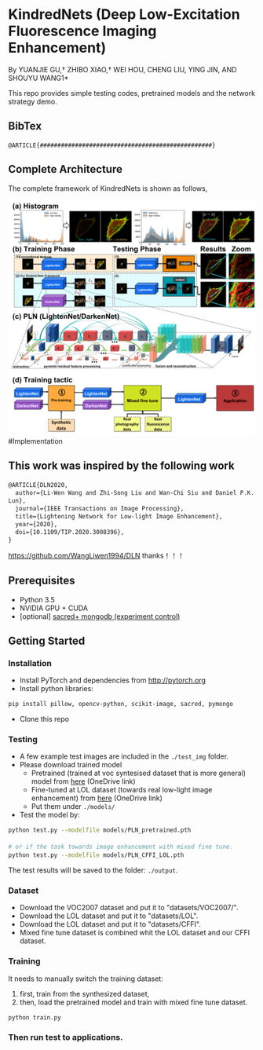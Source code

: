 # KindredNets (Deep Low-Excitation Fluorescence Imaging Enhancement)

By YUANJIE GU,† ZHIBO XIAO,† WEI HOU, CHENG LIU, YING JIN, AND SHOUYU WANG1*

This repo provides simple testing codes, pretrained models and the network strategy demo.



## BibTex

```
@ARTICLE{#################################################}
```

## Complete Architecture

The complete framework of KindredNets is shown as follows,

![](figures/Final-Fig1.tif)
#Implementation

## This work was inspired by the following work
```
@ARTICLE{DLN2020,
  author={Li-Wen Wang and Zhi-Song Liu and Wan-Chi Siu and Daniel P.K. Lun},
  journal={IEEE Transactions on Image Processing}, 
  title={Lightening Network for Low-light Image Enhancement}, 
  year={2020},
  doi={10.1109/TIP.2020.3008396},
}
```
https://github.com/WangLiwen1994/DLN
thanks！！！
## Prerequisites

- Python 3.5
- NVIDIA GPU + CUDA
- [optional] [sacred+ mongodb (experiment control)](https://pypi.org/project/sacred/) 

## Getting Started

### Installation

- Install PyTorch and dependencies from http://pytorch.org
- Install python libraries:

```bash
pip install pillow, opencv-python, scikit-image, sacred, pymongo
```

- Clone this repo


### Testing

- A few example test images are included in the `./test_img` folder.
- Please download trained model
  - Pretrained (trained at voc syntesised dataset that is more general) model from [here](https://connectpolyu-my.sharepoint.com/:u:/g/personal/18048204r_connect_polyu_hk/EcIHFWTYdTdCq4iQ8PmtlpgBi_FYjgxmpJutr_MEp4jXFw?e=9Z73yy) (OneDrive link)
  - Fine-tuned at LOL dataset (towards real low-light image enhancement) from [here](https://connectpolyu-my.sharepoint.com/:u:/g/personal/18048204r_connect_polyu_hk/EbxM3kQKqgpHnxLZD9Kay7QBVN3fkMwMhfxModUUCFyFYg?e=9aSXH1) (OneDrive link)
  - Put them under `./models/`
- Test the model by:

```bash
python test.py --modelfile models/PLN_pretrained.pth

# or if the task towards image enhancement with mixed fine tune.
python test.py --modelfile models/PLN_CFFI_LOL.pth
```

The test results will be saved to the folder: `./output`.


### Dataset

- Download the VOC2007 dataset and put it to "datasets/VOC2007/".
- Download the LOL dataset and put it to "datasets/LOL".
- Download the LOL dataset and put it to "datasets/CFFI".
- Mixed fine tune dataset is combined whit the LOL dataset and our CFFI dataset.

### Training

It needs to manually switch the training dataset: 

1) first, train from the synthesized dataset, 
2) then, load the pretrained model and train with mixed fine tune dataset.

```bash
python train.py 
```

### Then run test to applications.
